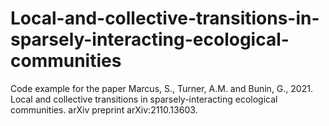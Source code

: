 # Local-and-collective-transitions-in-sparsely-interacting-ecological-communities
Code example for the paper Marcus, S., Turner, A.M. and Bunin, G., 2021. Local and collective transitions in sparsely-interacting ecological communities. arXiv preprint arXiv:2110.13603.
